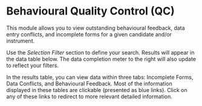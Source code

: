 # Behavioural Quality Control (QC)

This module allows you to view outstanding behavioural feedback, data entry conflicts, and incomplete forms for a given candidate and/or instrument.

Use the *Selection Filter* section to define your search. Results will appear in the data table below. The data completion meter to the right will also update to reflect your filters.

In the results table, you can view data within three tabs: Incomplete Forms, Data Conflicts, and Behavioural Feedback. Most of the information displayed in these tables are clickable (presented as blue links). Click on any of these links to redirect to more relevant detailed information.
